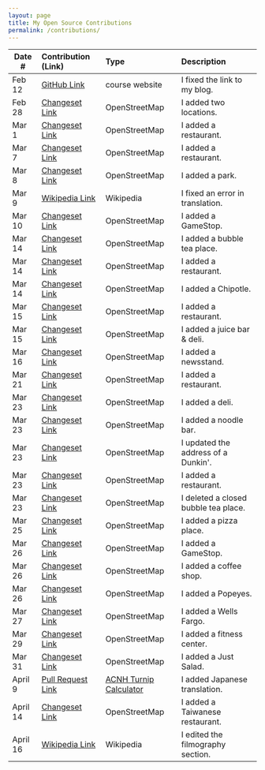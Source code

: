 ```yaml
---
layout: page
title: My Open Source Contributions
permalink: /contributions/
---
```


<!--
Type of the contribution should be "Wikipedia edit", "OpenStreet Map feature", "Documentation", "Course website", "Blog",
"Browse Add-on", etc.

The description should include a brief summary of what you did.

Replace the first row with your own contribution. 

-->


| Date #       | Contribution (Link)  | Type  | Description |
|---|:---|:---|:---|
| Feb 12   | [GitHub Link](https://github.com/nyu-ossd-s20/sylviaji-weekly/commit/8ecffebafeda09662f69cefddb1afd47c2a6a046)  | course website    |   I fixed the link to my blog.    |
| Feb 28  |[Changeset Link](https://www.openstreetmap.org/changeset/81611980#map=19/40.72756/-74.03154)  |  OpenStreetMap   | I added two locations.      |
| Mar 1    |[Changeset Link](https://www.openstreetmap.org/changeset/81655846#map=18/40.72602/-74.03252)     | OpenStreetMap    |I added a restaurant.      |
| Mar 7 | [Changeset Link](https://www.openstreetmap.org/changeset/81909709#map=19/40.72687/-73.98753) |OpenStreetMap    |I added a restaurant.|
| Mar 8 | [Changeset Link](https://www.openstreetmap.org/changeset/81926978) | OpenStreetMap | I added a park.|
| Mar 9 | [Wikipedia Link](https://zh.wikipedia.org/w/index.php?title=%E7%A9%86%E7%BD%95%E9%BB%98%E5%BE%B7%C2%B7%E6%9C%AC%C2%B7%E8%96%A9%E5%8B%92%E6%9B%BC&oldid=58542495) | Wikipedia | I fixed an error in translation.|
|Mar 10 | [Changeset Link](https://www.openstreetmap.org/changeset/82025075) | OpenStreetMap | I added a GameStop.|
|Mar 14 | [Changeset Link](https://www.openstreetmap.org/changeset/82206718) | OpenStreetMap | I added a bubble tea place.|
|Mar 14 | [Changeset Link](https://www.openstreetmap.org/changeset/82206762) | OpenStreetMap | I added a restaurant.|
|Mar 14 | [Changeset Link](https://www.openstreetmap.org/changeset/82206783) | OpenStreetMap | I added a Chipotle.|
|Mar 15 | [Changeset Link](https://www.openstreetmap.org/changeset/82235129) | OpenStreetMap | I added a restaurant. |
|Mar 15 | [Changeset Link](https://www.openstreetmap.org/changeset/82235278) | OpenStreetMap | I added a juice bar & deli. |
|Mar 16 | [Changeset Link](https://www.openstreetmap.org/changeset/82279896) | OpenStreetMap | I added a newsstand. |
|Mar 21 | [Changeset Link](https://www.openstreetmap.org/changeset/82474244) | OpenStreetMap | I added a restaurant.|
|Mar 23 | [Changeset Link](https://www.openstreetmap.org/changeset/82544574) | OpenStreetMap | I added a deli.|
|Mar 23 | [Changeset Link](https://www.openstreetmap.org/changeset/82544620) | OpenStreetMap | I added a noodle bar.|
|Mar 23 | [Changeset Link](https://www.openstreetmap.org/changeset/82544688) | OpenStreetMap | I updated the address of a Dunkin'. |
|Mar 23 | [Changeset Link](https://www.openstreetmap.org/changeset/82544708) | OpenStreetMap | I added a restaurant.|
|Mar 23 | [Changeset Link](https://www.openstreetmap.org/changeset/82544771) | OpenStreetMap | I deleted a closed bubble tea place. |
|Mar 25 | [Changeset Link](https://www.openstreetmap.org/changeset/82637550) | OpenStreetMap | I added a pizza place. |
|Mar 26 | [Changeset Link](https://www.openstreetmap.org/changeset/82684796) | OpenStreetMap | I added a GameStop. |
|Mar 26 | [Changeset Link](https://www.openstreetmap.org/changeset/82684853) | OpenStreetMap | I added a coffee shop. |
|Mar 26 | [Changeset Link](https://www.openstreetmap.org/changeset/82684907) | OpenStreetMap | I added a Popeyes. |
|Mar 27 | [Changeset Link](https://www.openstreetmap.org/changeset/82737231) | OpenStreetMap | I added a Wells Fargo. |
|Mar 29 | [Changeset Link](https://www.openstreetmap.org/changeset/82796748) | OpenStreetMap | I added a fitness center. |
|Mar 31 | [Changeset Link](https://www.openstreetmap.org/changeset/82876991) | OpenStreetMap | I added a Just Salad.|
|April 9 | [Pull Request Link](https://github.com/elxris/Turnip-Calculator/pull/50) |[ACNH Turnip Calculator](https://github.com/elxris/Turnip-Calculator)| I added Japanese translation. |
|April 14 | [Changeset Link](https://www.openstreetmap.org/changeset/83536481) | OpenStreetMap | I added a Taiwanese restaurant. |
|April 16 | [Wikipedia Link](https://zh.wikipedia.org/w/index.php?title=%E5%A0%BA%E9%9B%85%E4%BA%BA&oldid=59203239) | Wikipedia | I edited the filmography section. |


